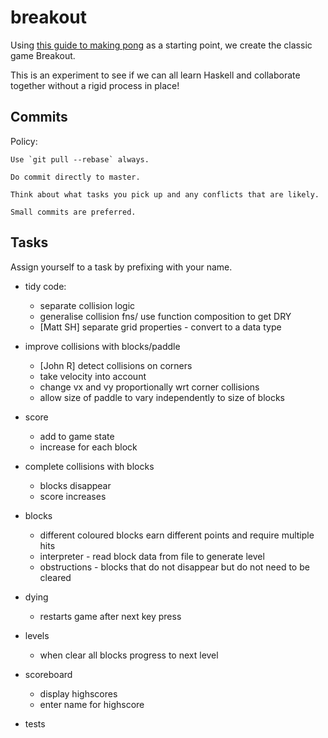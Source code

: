 # breakout

Using [this guide to making pong](http://andrew.gibiansky.com/blog/haskell/haskell-gloss/)
as a starting point, we create the classic game Breakout.

This is an experiment to see if we can all learn Haskell and collaborate
together without a rigid process in place!

Commits
-------

Policy:

    Use `git pull --rebase` always.

    Do commit directly to master.

    Think about what tasks you pick up and any conflicts that are likely.

    Small commits are preferred.


Tasks
-----
Assign yourself to a task by prefixing with your name.

- tidy code:
    - separate collision logic
    - generalise collision fns/ use function composition to get DRY
    - [Matt SH] separate grid properties - convert to a data type

- improve collisions with blocks/paddle
    - [John R] detect collisions on corners
    - take velocity into account
    - change vx and vy proportionally wrt corner collisions
    - allow size of paddle to vary independently to size of blocks

- score
    - add to game state
    - increase for each block

- complete collisions with blocks
    - blocks disappear
    - score increases

- blocks
    - different coloured blocks earn different points and require multiple hits
    - interpreter - read block data from file to generate level
    - obstructions - blocks that do not disappear but do not need to be cleared

- dying
    - restarts game after next key press

- levels
    - when clear all blocks progress to next level

- scoreboard
    - display highscores
    - enter name for highscore

- tests
